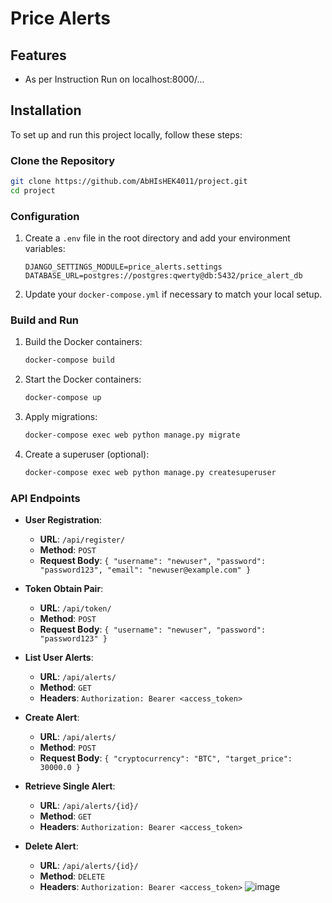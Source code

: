 # Price Alerts
## Features

- As per Instruction Run on localhost:8000/...
## Installation

To set up and run this project locally, follow these steps:


### Clone the Repository

```sh
git clone https://github.com/AbHIsHEK4011/project.git
cd project
```

### Configuration

1. Create a `.env` file in the root directory and add your environment variables:

    ```env
    DJANGO_SETTINGS_MODULE=price_alerts.settings
    DATABASE_URL=postgres://postgres:qwerty@db:5432/price_alert_db
    ```

2. Update your `docker-compose.yml` if necessary to match your local setup.

### Build and Run

1. Build the Docker containers:

    ```sh
    docker-compose build
    ```

2. Start the Docker containers:

    ```sh
    docker-compose up
    ```

3. Apply migrations:

    ```sh
    docker-compose exec web python manage.py migrate
    ```

4. Create a superuser (optional):

    ```sh
    docker-compose exec web python manage.py createsuperuser
    ```

### API Endpoints

- **User Registration**:
    - **URL**: `/api/register/`
    - **Method**: `POST`
    - **Request Body**: `{ "username": "newuser", "password": "password123", "email": "newuser@example.com" }`
  
- **Token Obtain Pair**:
    - **URL**: `/api/token/`
    - **Method**: `POST`
    - **Request Body**: `{ "username": "newuser", "password": "password123" }`

- **List User Alerts**:
    - **URL**: `/api/alerts/`
    - **Method**: `GET`
    - **Headers**: `Authorization: Bearer <access_token>`

- **Create Alert**:
    - **URL**: `/api/alerts/`
    - **Method**: `POST`
    - **Request Body**: `{ "cryptocurrency": "BTC", "target_price": 30000.0 }`

- **Retrieve Single Alert**:
    - **URL**: `/api/alerts/{id}/`
    - **Method**: `GET`
    - **Headers**: `Authorization: Bearer <access_token>`

- **Delete Alert**:
    - **URL**: `/api/alerts/{id}/`
    - **Method**: `DELETE`
    - **Headers**: `Authorization: Bearer <access_token>`
![image](https://github.com/user-attachments/assets/c133d3f4-c84b-4b04-aa9e-8a30173a5257)


